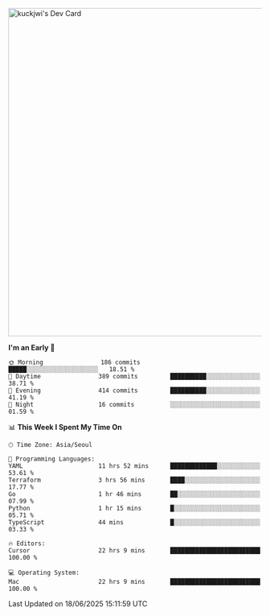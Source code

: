 <a href="https://app.daily.dev/kuckhwancho"><img src="https://api.daily.dev/devcards/v2/efef39c8028947428b3c0b486b9cd9b6.png?r=iz2&type=wide" width="652" alt="kuckjwi's Dev Card"/></a>

<!--START_SECTION:waka-->
**I'm an Early 🐤** 

```text
🌞 Morning                186 commits         █████░░░░░░░░░░░░░░░░░░░░   18.51 % 
🌆 Daytime                389 commits         ██████████░░░░░░░░░░░░░░░   38.71 % 
🌃 Evening                414 commits         ██████████░░░░░░░░░░░░░░░   41.19 % 
🌙 Night                  16 commits          ░░░░░░░░░░░░░░░░░░░░░░░░░   01.59 % 
```


📊 **This Week I Spent My Time On** 

```text
🕑︎ Time Zone: Asia/Seoul

💬 Programming Languages: 
YAML                     11 hrs 52 mins      █████████████░░░░░░░░░░░░   53.61 % 
Terraform                3 hrs 56 mins       ████░░░░░░░░░░░░░░░░░░░░░   17.77 % 
Go                       1 hr 46 mins        ██░░░░░░░░░░░░░░░░░░░░░░░   07.99 % 
Python                   1 hr 15 mins        █░░░░░░░░░░░░░░░░░░░░░░░░   05.71 % 
TypeScript               44 mins             █░░░░░░░░░░░░░░░░░░░░░░░░   03.33 % 

🔥 Editors: 
Cursor                   22 hrs 9 mins       █████████████████████████   100.00 % 

💻 Operating System: 
Mac                      22 hrs 9 mins       █████████████████████████   100.00 % 
```


 Last Updated on 18/06/2025 15:11:59 UTC
<!--END_SECTION:waka-->
